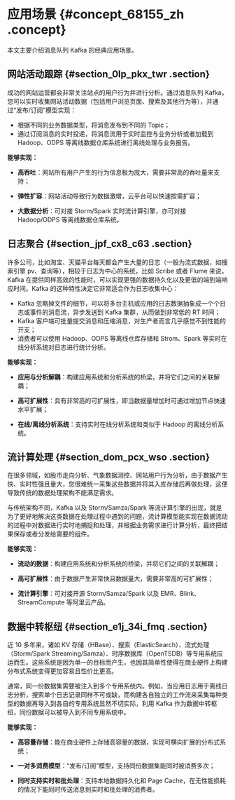 # 应用场景 {#concept_68155_zh .concept}

本文主要介绍消息队列 Kafka 的经典应用场景。

## 网站活动跟踪 {#section_0lp_pkx_twr .section}

成功的网站运营都会非常关注站点的用户行为并进行分析。通过消息队列 Kafka，您可以实时收集网站活动数据（包括用户浏览页面、搜索及其他行为等），并通过“发布/订阅”模型实现：

-   根据不同的业务数据类型，将消息发布到不同的 Topic；
-   通过订阅消息的实时投递，将消息流用于实时监控与业务分析或者加载到 Hadoop、ODPS 等离线数据仓库系统进行离线处理与业务报告。

**能够实现：**

-   **高吞吐**：网站所有用户产生的行为信息极为庞大，需要非常高的吞吐量来支持；

-   **弹性扩容**：网站活动导致行为数据激增，云平台可以快速按需扩容；

-   **大数据分析**：可对接 Storm/Spark 实时流计算引擎，亦可对接 Hadoop/ODPS 等离线数据仓库系统。


## 日志聚合 {#section_jpf_cx8_c63 .section}

许多公司，比如淘宝、天猫平台每天都会产生大量的日志（一般为流式数据，如搜索引擎 pv、查询等），相较于日志为中心的系统，比如 Scribe 或者 Flume 来说，Kafka 在提供同样高效的性能时，可以实现更强的数据持久化以及更低的端到端响应时间。Kafka 的这种特性决定它非常适合作为日志收集中心：

-   Kafka 忽略掉文件的细节，可以将多台主机或应用的日志数据抽象成一个个日志或事件的消息流，异步发送到 Kafka 集群，从而做到非常低的 RT 时间；
-   Kafka 客户端可批量提交消息和压缩消息，对生产者而言几乎感觉不到性能的开支；
-   消费者可以使用 Hadoop、ODPS 等离线仓库存储和 Strom、Spark 等实时在线分析系统对日志进行统计分析。

**能够实现：**

-   **应用与分析解耦**：构建应用系统和分析系统的桥梁，并将它们之间的关联解耦；

-   **高可扩展性**：具有非常高的可扩展性，即当数据量增加时可通过增加节点快速水平扩展；

-   **在线/离线分析系统**：支持实时在线分析系统和类似于 Hadoop 的离线分析系统。


## 流计算处理 {#section_dom_pcx_wso .section}

在很多领域，如股市走向分析、气象数据测控、网站用户行为分析，由于数据产生快、实时性强且量大，您很难统一采集这些数据并将其入库存储后再做处理，这便导致传统的数据处理架构不能满足需求。

与传统架构不同，Kafka 以及 Storm/Samza/Spark 等流计算引擎的出现，就是为了更好地解决这类数据在处理过程中遇到的问题，流计算模型能实现在数据流动的过程中对数据进行实时地捕捉和处理，并根据业务需求进行计算分析，最终把结果保存或者分发给需要的组件。

**能够实现：**

-   **流动的数据**：构建应用系统和分析系统的桥梁，并将它们之间的关联解耦；

-   **高可扩展性**：由于数据产生非常快且数据量大，需要非常高的可扩展性；

-   **流计算引擎**：可对接开源 Storm/Samza/Spark 以及 EMR、Blink、StreamCompute 等阿里云产品。


## 数据中转枢纽 {#section_e1j_34i_fmq .section}

近 10 多年来，诸如 KV 存储（HBase）、搜索（ElasticSearch）、流式处理（Storm/Spark Streaming/Samza）、时序数据库（OpenTSDB）等专用系统应运而生。这些系统是因为单一的目标而产生，也因其简单性使得在商业硬件上构建分布式系统变得更加容易且性价比更高。

通常，同一份数据集需要被注入到多个专用系统内。例如，当应用日志用于离线日志分析，搜索单个日志记录同样不可或缺，而构建各自独立的工作流来采集每种类型的数据再导入到各自的专用系统显然不切实际，利用 Kafka 作为数据中转枢纽，同份数据可以被导入到不同专用系统中。

**能够实现：**

-   **高容量存储**：能在商业硬件上存储高容量的数据，实现可横向扩展的分布式系统；

-   **一对多消费模型**：“发布/订阅”模型，支持同份数据集能同时被消费多次；

-   **同时支持实时和批处理**：支持本地数据持久化和 Page Cache，在无性能损耗的情况下能同时传送消息到实时和批处理的消费者。


